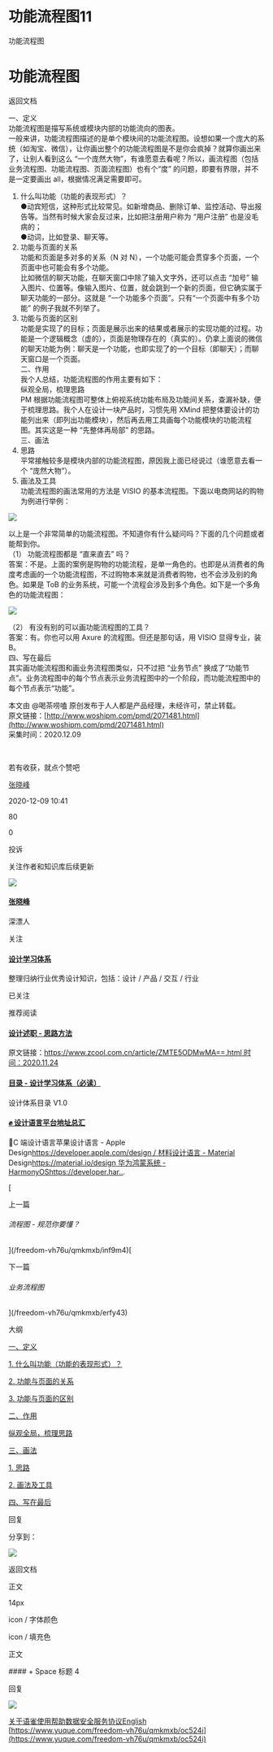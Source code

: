 # 功能流程图11
功能流程图

# 功能流程图

返回文档

一、定义  
功能流程图是描写系统或模块内部的功能流向的图表。  
一般来讲，功能流程图描述的是单个模块间的功能流程图。设想如果一个庞大的系统（如淘宝、微信），让你画出整个的功能流程图是不是你会疯掉？就算你画出来了，让别人看到这么 “一个庞然大物”，有谁愿意去看呢？所以，画流程图（包括业务流程图、功能流程图、页面流程图）也有个“度” 的问题，即要有界限，并不是一定要画出 all，根据情况满足需要即可。  
1. 什么叫功能（功能的表现形式）？  
●动宾短信，这种形式比较常见。如新增商品、删除订单、监控活动、导出报告等。当然有时候大家会反过来，比如把注册用户称为 “用户注册” 也是没毛病的；  
●动词，比如登录、聊天等。  
2. 功能与页面的关系  
功能和页面是多对多的关系（N 对 N），一个功能可能会贯穿多个页面，一个页面中也可能会有多个功能。  
比如微信的聊天功能，在聊天窗口中除了输入文字外，还可以点击 “加号” 输入图片、位置等。像输入图片、位置，就会跳到一个新的页面，但它确实属于聊天功能的一部分。这就是 “一个功能多个页面”。只有“一个页面中有多个功能” 的例子我就不列举了。  
3. 功能与页面的区别  
功能是实现了的目标；页面是展示出来的结果或者展示的实现功能的过程。功能是一个逻辑概念（虚的），页面是物理存在的（真实的）。仍拿上面说的微信的聊天功能为例：聊天是一个功能，也即实现了的一个目标（即聊天）；而聊天窗口是一个页面。  
二、作用  
我个人总结，功能流程图的作用主要有如下：  
纵观全局，梳理思路  
PM 根据功能流程图可整体上俯视系统功能布局及功能间关系，查漏补缺，便于梳理思路。我个人在设计一块产品时，习惯先用 XMind 把整体要设计的功能列出来（即列出功能模块），然后再去用工具画每个功能模块的功能流程图。其实这是一种 “先整体再局部” 的思路。  
三、画法  
1. 思路  
平常接触较多是模块内部的功能流程图，原因我上面已经说过（谁愿意去看一个 “庞然大物”）。  
2. 画法及工具  
功能流程图的画法常用的方法是 VISIO 的基本流程图。下面以电商网站的购物为例进行举例：  

![](https://cdn.nlark.com/yuque/0/2020/jpeg/674067/1607481605308-00d220a6-d4fd-4e28-ab50-4f04612006fa.jpeg?x-oss-process=image%2Fresize%2Cw_108%2Climit_0)

以上是一个非常简单的功能流程图。不知道你有什么疑问吗？下面的几个问题或者能帮到你。  
（1） 功能流程图都是 “直来直去” 吗？  
答案：不是。上面的案例是购物的功能流程，是单一角色的。也即是从消费者的角度考虑画的一个功能流程图，不过购物本来就是消费者购物，也不会涉及别的角色。如果是 ToB 的业务系统，可能一个流程会涉及到多个角色。如下是一个多角色的功能流程图：  

![](https://cdn.nlark.com/yuque/0/2020/jpeg/674067/1607481605251-40c60fb4-6cd9-43d2-bc59-b4b95eebedbd.jpeg?x-oss-process=image%2Fresize%2Cw_750%2Climit_0)

（2） 有没有别的可以画功能流程图的工具？  
答案：有。你也可以用 Axure 的流程图。但还是那句话，用 VISIO 显得专业，装 B。  
四、写在最后  
其实画功能流程图和画业务流程图类似，只不过把 “业务节点” 换成了“功能节点”。业务流程图中的每个节点表示业务流程图中的一个阶段，而功能流程图中的每个节点表示“功能”。  

本文由 @喝茶唠嗑 原创发布于人人都是产品经理，未经许可，禁止转载。  
原文链接：[http://www.woshipm.com/pmd/2071481.html](http://www.woshipm.com/pmd/2071481.html)  
采集时间：2020.12.09  

​

若有收获，就点个赞吧

[张晓峰](/freedom-vh76u)

2020-12-09 10:41

80

0

投诉

关注作者和知识库后续更新

![](https://cdn.nlark.com/yuque/0/2021/png/674067/1610591740094-avatar/484752cf-3ea9-4340-acac-c4d3a3eadcfb.png?x-oss-process=image%2Fresize%2Cm_fill%2Cw_64%2Ch_64%2Fformat%2Cpng)

#### [张晓峰](/freedom-vh76u)

深漂人

关注

#### [设计学习体系](/freedom-vh76u/qmkmxb)

整理归纳行业优秀设计知识，包括：设计 / 产品 / 交互 / 行业

已关注

推荐阅读

#### [设计述职 - 思路方法](/go/doc/16422569)

原文链接：[https://www.zcool.com.cn/article/ZMTE5ODMwMA==.html 时间：2020.11.24](https://www.zcool.com.cn/article/ZMTE5ODMwMA==.html时间：2020.11.24)

#### [目录 - 设计学习体系（必读）](/go/doc/16078268)

设计体系目录 V1.0

#### [✊ 设计语言平台地址总汇](/go/doc/47208607)

📝C 端设计语言苹果设计语言 - Apple Design[https://developer.apple.com/design / 材料设计语言 - Material](https://developer.apple.com/design/材料设计语言-Material) Design[https://material.io/design 华为鸿蒙系统 - HarmonyOShttps://developer.har..](https://material.io/design华为鸿蒙系统-HarmonyOShttps://developer.har..).

\[

上一篇

###### 流程图 - 规范你要懂？

](/freedom-vh76u/qmkmxb/inf9m4)\[

下一篇

###### 业务流程图

](/freedom-vh76u/qmkmxb/erfy43)

大纲

[一、定义](#toc-1)

[1. 什么叫功能（功能的表现形式）？](#UkRmy)

[2. 功能与页面的关系](#I5ykp)

[3. 功能与页面的区别](#Is2Zy)

[二、作用](#toc-2)

[纵观全局，梳理思路](#pdAtj)

[三、画法](#toc-3)

[1. 思路](#Crbtx)

[2. 画法及工具](#zv8pG)

[四、写在最后](#toc-4)

回复

分享到：[](https://service.weibo.com/share/share.php?url=https%3A%2F%2Fwww.yuque.com%2Ffreedom-vh76u%2Fqmkmxb%2Foc524i&pic=https%3A%2F%2Fcdn.nlark.com%2Fyuque%2F0%2F2020%2Fjpeg%2F674067%2F1607481605308-00d220a6-d4fd-4e28-ab50-4f04612006fa.jpeg&title=%E5%8A%9F%E8%83%BD%E6%B5%81%E7%A8%8B%E5%9B%BE%20%C2%B7%20%E8%AF%AD%E9%9B%80%20%7C%20%E4%B8%80%E3%80%81%E5%AE%9A%E4%B9%89%E5%8A%9F%E8%83%BD%E6%B5%81%E7%A8%8B%E5%9B%BE%E6%98%AF%E6%8F%8F%E5%86%99%E7%B3%BB%E7%BB%9F%E6%88%96%E6%A8%A1%E5%9D%97%E5%86%85%E9%83%A8%E7%9A%84%E5%8A%9F%E8%83%BD%E6%B5%81%E5%90%91%E7%9A%84%E5%9B%BE%E8%A1%A8%E3%80%82%E4%B8%80%E8%88%AC%E6%9D%A5%E8%AE%B2%EF%BC%8C%E5%8A%9F%E8%83%BD%E6%B5%81%E7%A8%8B%E5%9B%BE%E6%8F%8F%E8%BF%B0%E7%9A%84%E6%98%AF%E5%8D%95%E4%B8%AA%E6%A8%A1%E5%9D%97%E9%97%B4%E7%9A%84%E5%8A%9F%E8%83%BD%E6%B5%81%E7%A8%8B%E5%9B%BE%E3%80%82%E8%AE%BE%E6%83%B3%E5%A6%82%E6%9E%9C%E4%B8%80%E4%B8%AA%E5%BA%9E%E5%A4%A7%E7%9A%84%E7%B3%BB%E7%BB%9F%EF%BC%88%E5%A6%82%E6%B7%98%E5%AE%9D%E3%80%81%E5%BE%AE%E4%BF%A1%EF%BC%89%EF%BC%8C%E8%AE%A9%E4%BD%A0%E7%94%BB%E5%87%BA%E6%95%B4%E4%B8%AA%E7%9A%84%E5%8A%9F%E8%83%BD%E6%B5%81%E7%A8%8B%E5%9B%BE%E6%98%AF%E4%B8%8D%E6%98%AF%E4%BD%A0%E4%BC%9A%E7%96%AF%E6%8E%89%EF%BC%9F%E5%B0%B1%E7%AE%97%E4%BD%A0%E7%94%BB%E5%87%BA%E6%9D%A5%E4%BA%86%EF%BC%8C%E8%AE%A9%E5%88%AB%E4%BA%BA%E7%9C%8B%E5%88%B0%E8%BF%99%E4%B9%88%E2%80%9C%E4%B8%80%E4%B8%AA%E5%BA%9E%E7%84%B6%E5%A4%A7%E7%89%A9%E2%80%9D%EF%BC%8C%E6%9C%89%E8%B0%81%E6%84%BF%E6%84%8F%E5%8E%BB%E7%9C%8B%E5%91%A2%EF%BC%9F%E6%89%80%E4%BB%A5%EF%BC%8C%E7%94%BB%E6%B5%81%E7%A8%8B%E5%9B%BE%EF%BC%88%E5%8C%85%E6%8B%AC%E4%B8%9A%E5%8A%A1%E6%B5%81%E7%A8%8B%E5%9B%BE%E3%80%81%E5%8A%9F%E8%83%BD%E6%B5%81%E7%A8%8B%E5%9B%BE...)

![](https://gw.alipayobjects.com/zos/rmsportal/wYnHWSXDmBhiEmuwXsym.png?x-oss-process=image%2Fresize%2Cm_fill%2Cw_64%2Ch_64%2Fformat%2Cpng)

返回文档

正文

14px

icon / 字体颜色

icon / 填充色

正文

\#### + Space 标题 4

回复

![](https://gw.alipayobjects.com/mdn/prod_resou/afts/img/A*OwZWQ68zSTMAAAAAAAAAAABkARQnAQ)

[关于语雀](/help/about)[使用帮助](/help)[数据安全](/about/security)[服务协议](/terms)[English](?language=en-us) 
 [https://www.yuque.com/freedom-vh76u/qmkmxb/oc524i](https://www.yuque.com/freedom-vh76u/qmkmxb/oc524i)
